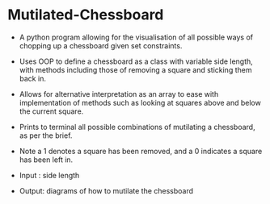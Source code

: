# Mutilated-Chessboard
 - A python program allowing for the visualisation of all possible ways of chopping up a chessboard given set constraints.

 - Uses OOP to define a chessboard as a class with variable side length, with methods including those of removing a square and sticking them back in.

 - Allows for alternative interpretation as an array to ease with implementation of methods such as looking at squares above and below the current square.

 - Prints to terminal all possible combinations of mutilating a chessboard, as per the brief.

 - Note a 1 denotes a square has been removed, and a 0 indicates a square has been left in.

- Input : side length 
- Output: diagrams of how to mutilate the chessboard
